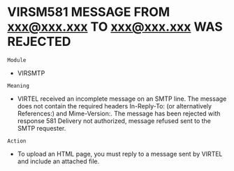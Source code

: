 # VIRSM581 MESSAGE FROM xxx@xxx.xxx TO xxx@xxx.xxx WAS REJECTED

`Module`
- VIRSMTP

`Meaning`
- VIRTEL received an incomplete message on an SMTP line. The message does not contain the required headers In-Reply-To: (or alternatively References:) and Mime-Version:. The message has been rejected with response 581 Delivery not authorized, message refused sent to the SMTP requester.

`Action`
- To upload an HTML page, you must reply to a message sent by VIRTEL and include an attached file.
